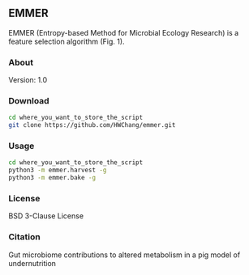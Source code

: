 ## EMMER
EMMER (Entropy-based Method for Microbial Ecology Research) is a feature selection algorithm (Fig. 1).

### About
Version: 1.0

### Download
```bash
cd where_you_want_to_store_the_script
git clone https://github.com/HWChang/emmer.git
```

### Usage
```bash
cd where_you_want_to_store_the_script
python3 -m emmer.harvest -g
python3 -m emmer.bake -g
```

### License
BSD 3-Clause License

### Citation
Gut microbiome contributions to altered metabolism in a pig model of undernutrition
